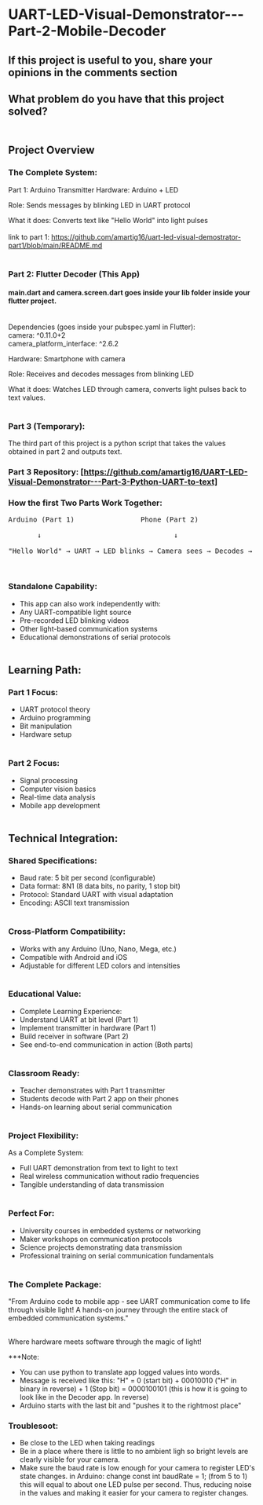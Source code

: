 # UART-LED-Visual-Demonstrator---Part-2-Mobile-Decoder

## ****If this project is useful to you, share your opinions in the comments section****<br> 
## What problem do you have that this project solved?</br></br>


## Project Overview</br>

### The Complete System:
Part 1: Arduino Transmitter
Hardware: Arduino + LED

Role: Sends messages by blinking LED in UART protocol

What it does: Converts text like "Hello World" into light pulses</br></br>
link to part 1: https://github.com/amartig16/uart-led-visual-demostrator-part1/blob/main/README.md</br></br>

### Part 2: Flutter Decoder (This App)

#### main.dart and camera.screen.dart goes inside your lib folder inside your flutter project.</br></br>

Dependencies (goes inside your pubspec.yaml in Flutter): </br>
  camera: ^0.11.0+2 </br>
  camera_platform_interface: ^2.6.2 </br>

Hardware: Smartphone with camera

Role: Receives and decodes messages from blinking LED

What it does: Watches LED through camera, converts light pulses back to text values.</br></br>

### Part 3 (Temporary): 
The third part of this project is a python script that takes the values obtained in part 2 and outputs text.</br>
### Part 3 Repository: [https://github.com/amartig16/UART-LED-Visual-Demonstrator---Part-3-Python-UART-to-text]

### How the first Two Parts Work Together:

<pre>Arduino (Part 1)                Phone (Part 2)                                        Python (Part 3)</br>
       ↓                                ↓                                                        ↓</br>
"Hello World" → UART → LED blinks → Camera sees → Decodes → "125 (brightness values) ..."  → Trnslates values to text </pre></br>

### Standalone Capability:
* This app can also work independently with:
* Any UART-compatible light source
* Pre-recorded LED blinking videos
* Other light-based communication systems
* Educational demonstrations of serial protocols</br></br>

## Learning Path:

### Part 1 Focus:
* UART protocol theory
* Arduino programming
* Bit manipulation
* Hardware setup</br></br>

### Part 2 Focus:
* Signal processing
* Computer vision basics
* Real-time data analysis
* Mobile app development</br></br>

## Technical Integration:

### Shared Specifications:
* Baud rate: 5 bit per second (configurable)
* Data format: 8N1 (8 data bits, no parity, 1 stop bit)
* Protocol: Standard UART with visual adaptation
* Encoding: ASCII text transmission</br></br>

### Cross-Platform Compatibility:
* Works with any Arduino (Uno, Nano, Mega, etc.)
* Compatible with Android and iOS
* Adjustable for different LED colors and intensities</br></br>

### Educational Value:
* Complete Learning Experience:
* Understand UART at bit level (Part 1)
* Implement transmitter in hardware (Part 1)
* Build receiver in software (Part 2)
* See end-to-end communication in action (Both parts)</br></br>

### Classroom Ready:
* Teacher demonstrates with Part 1 transmitter
* Students decode with Part 2 app on their phones
* Hands-on learning about serial communication</br></br>

### Project Flexibility:
As a Complete System:
* Full UART demonstration from text to light to text
* Real wireless communication without radio frequencies
* Tangible understanding of data transmission</br></br>

### Perfect For:
* University courses in embedded systems or networking
* Maker workshops on communication protocols
* Science projects demonstrating data transmission
* Professional training on serial communication fundamentals</br></br>

### The Complete Package:
"From Arduino code to mobile app - see UART communication come to life through visible light! A hands-on journey through the entire stack of embedded communication systems."</br></br>

Where hardware meets software through the magic of light!

***Note: 
* You can use python to translate app logged values into words.
* Message is received like this: "H" = 0 (start bit) + 00010010 ("H" in binary in reverse) + 1 (Stop bit) = 0000100101  (this is how it is going to look like in the Decoder app. In reverse)  
* Arduino starts with the last bit and "pushes it to the rightmost place"

### Troublesoot:</br>
* Be close to the LED when taking readings
* Be in a place where there is little to no ambient ligh so bright levels are clearly visible for your camera.
* Make sure the baud rate is low enough for your camera to register LED's state changes. in Arduino: change const int baudRate = 1; (from 5 to 1) this will equal to about one LED pulse per second. Thus, reducing noise in the values and making it easier for your camera to register changes.
